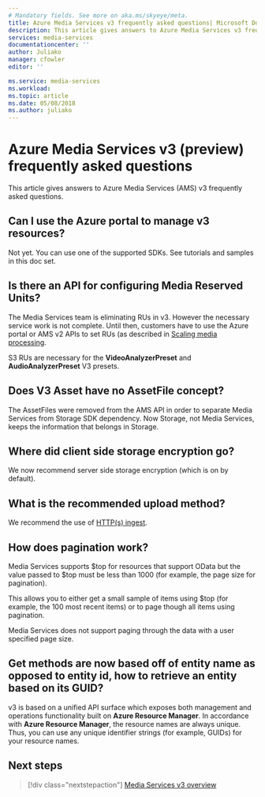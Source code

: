```yaml
---
# Mandatory fields. See more on aka.ms/skyeye/meta.
title: Azure Media Services v3 frequently asked questions| Microsoft Docs
description: This article gives answers to Azure Media Services v3 frequently asked questions.
services: media-services
documentationcenter: ''
author: Juliako
manager: cfowler
editor: ''

ms.service: media-services
ms.workload: 
ms.topic: article
ms.date: 05/08/2018
ms.author: juliako
---
```


# Azure Media Services v3 (preview) frequently asked questions

This article gives answers to Azure Media Services (AMS) v3 frequently asked questions.

## Can I use the Azure portal to manage v3 resources?

Not yet. You can use one of the supported SDKs. See tutorials and samples in this doc set.

## Is there an API for configuring Media Reserved Units?

The Media Services team is eliminating RUs in v3. However the necessary service work is not complete. Until then, customers have to use the Azure portal or AMS v2 APIs to set RUs (as described in [Scaling media processing](../previous/media-services-scale-media-processing-overview.md). 

S3 RUs are necessary for the **VideoAnalyzerPreset** and **AudioAnalyzerPreset** V3 presets.

## Does V3 Asset have no AssetFile concept?

The AssetFiles were removed from the AMS API in order to separate Media Services from Storage SDK dependency. Now Storage, not Media Services, keeps the information that belongs in Storage. 

## Where did client side storage encryption go?

We now recommend server side storage encryption (which is on by default).

## What is the recommended upload method?

We recommend the use of [HTTP(s) ingest](job-input-from-http-how-to.md).

## How does pagination work?

Media Services supports $top for resources that support OData but the value passed to $top must be less than 1000 (for example, the page size for pagination).

This allows you to either get a small sample of items using $top (for example, the 100 most recent items) or to page though all items using pagination. 

Media Services does not support paging through the data with a user specified page size.

## Get methods are now based off of entity name as opposed to entity id, how to retrieve an entity based on its GUID?

v3 is based on a unified API surface which exposes both management and operations functionality built on **Azure Resource Manager**. In accordance with **Azure Resource Manager**, the resource names are always unique. Thus, you can use any unique identifier strings (for example, GUIDs) for your resource names. 

## Next steps

> [!div class="nextstepaction"]
> [Media Services v3 overview](media-services-overview.md)
